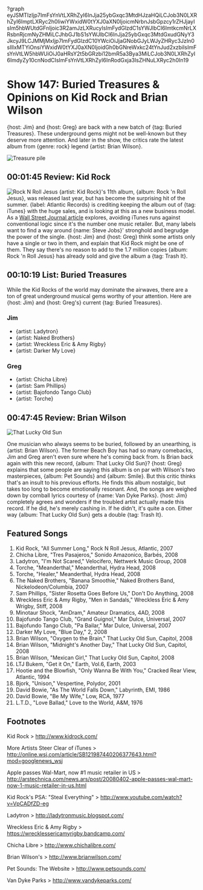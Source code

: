 ?graph eyJSMTIzIjp7ImFsYnVtLXRhZyI6InJja25ybGxqc3MtdHJzaHQiLCJob3N0LXRhZyI6ImptLXRyc2h0IiwiYWxidW0tYXJ0aXN0IjoicmNrbnJsbGpzcy1rZHJjayIsIm5hbWUtdGFnIjoic3R2amJzLXRucyIsImFydGlzdC1sYWJlbCI6ImtkcmNrLXRsbnRjcmNyZHMiLCJhbGJ1bS1sYWJlbCI6InJja25ybGxqc3MtdGxudGNyY3JkcyJ9LCJMMjMxIjp7ImFydGlzdC10YWciOiJjaGNobGJyLWJyZHRyc3JzIn0sIlIxMTYiOnsiYWxidW0tYXJ0aXN0IjoidGh0bGNreWxkc24tYnJud2xzbiIsImFsYnVtLW5hbWUiOiJ0aHRsY2t5bGRzbi12bmR5a3Bya3MiLCJob3N0LXRhZyI6ImdyZy10cnNodCIsImFsYnVtLXRhZyI6InRodGxja3lsZHNuLXRyc2h0In19

# Show 147: Buried Treasures & Opinions on Kid Rock and Brian Wilson
{host: Jim} and {host: Greg} are back with a new batch of {tag: Buried Treasures}. These underground gems might not be well-known but they deserve more attention. And later in the show, the critics rate the latest album from {genre: rock} legend {artist: Brian Wilson}.

![Treasure pile](http://static.soundopinions.org/images/buriedtreasures/treasurepile.jpg)

## 00:01:45 Review: Kid Rock
![Rock N Roll Jesus](https://upload.wikimedia.org/wikipedia/commons/8/8a/Rock_and_roll_jesus.jpg "252399/586705153")
{artist: Kid Rock}'s 11th album, {album: Rock 'n Roll Jesus}, was released last year, but has become the surprising hit of the summer. {label: Atlantic Records} is crediting keeping the album out of {tag: iTunes} with the huge sales, and is looking at this as a new business model. As a [Wall Street Journal article](http://online.wsj.com/news/articles/SB121987440206377643) explores, avoiding iTunes runs against conventional logic since it's the number one music retailer. But, many labels want to find a way around {name: Steve Jobs}' stronghold and begrudge the power of the single. {host: Jim} and {host: Greg} think some artists only have a single or two in them, and explain that Kid Rock might be one of them. They say there's no reason to add to the 1.7 million copies {album: Rock 'n Roll Jesus} has already sold and give the album a {tag: Trash It}.

## 00:10:19 List: Buried Treasures
While the Kid Rocks of the world may dominate the airwaves, there are a ton of great underground musical gems worthy of your attention. Here are {host: Jim} and {host: Greg's} current {tag: Buried Treasures}.

### Jim
- {artist: Ladytron}
- {artist: Naked Brothers}
- {artist: Wreckless Eric & Amy Rigby}
- {artist: Darker My Love}

### Greg
- {artist: Chicha Libre}
- {artist: Sam Phillips}
- {artist: Bajofondo Tango Club}
- {artist: Torche}

## 00:47:45 Review: Brian Wilson
![That Lucky Old Sun](http://is2.mzstatic.com/image/thumb/Music/v4/6d/a3/7d/6da37d30-82b1-8aea-58b3-6df8a77b5a16/source/600x600bb.jpg "61573/721272769")

One musician who always seems to be buried, followed by an unearthing, is {artist: Brian Wilson}. The former Beach Boy has had so many comebacks, Jim and Greg aren't even sure where he's coming back from. Is Brian back again with this new record, {album: That Lucky Old Sun}? {host: Greg} explains that some people are saying this album is on par with Wilson's two masterpieces, {album: Pet Sounds} and {album: Smile}. But this critic thinks that's an insult to his previous efforts. He finds this album nostalgic, but takes too long to become emotionally resonant. And, the songs are weighed down by cornball lyrics courtesy of {name: Van Dyke Parks}. {host: Jim} completely agrees and wonders if the troubled artist actually made this record. If he did, he's merely cashing in. If he didn't, it's quite a con. Either way {album: That Lucky Old Sun} gets a double {tag: Trash It}.

## Featured Songs
1. Kid Rock, "All Summer Long," Rock N Roll Jesus, Atlantic, 2007
2. Chicha Libre, "Tres Pasajeros," Sonido Amazonico, Barbés, 2008
3. Ladytron, "I'm Not Scared," Velocifero, Nettwerk Music Group, 2008
4. Torche, "Meanderthal," Meanderthal, Hydra Head, 2008
5. Torche, "Healer," Meanderthal, Hydra Head, 2008
6. The Naked Brothers, "Banana Smoothie," Naked Brothers Band, Nickelodeon/Columbia, 2007
7. Sam Phillips, "Sister Rosetta Goes Before Us," Don't Do Anything, 2008
8. Wreckless Eric & Amy Rigby, "Men in Sandals," Wreckless Eric & Amy Wrigby, Stiff, 2008
9. Minotaur Shock, "AmDram," Amateur Dramatics, 4AD, 2008
10. Bajofundo Tango Club, "Grand Guignol," Mar Dulce, Universal, 2007
11. Bajofundo Tango Club, "Pa Bailar," Mar Dulce, Universal, 2007
12. Darker My Love, "Blue Day," 2, 2008
13. Brian Wilson, "Oxygen to the Brain," That Lucky Old Sun, Capitol, 2008
14. Brian Wilson, "Midnight's Another Day," That Lucky Old Sun, Capitol, 2008
15. Brian Wilson, "Mexican Girl," That Lucky Old Sun, Capitol, 2008
16. LTJ Bukem, "Get it On," Earth, Vol.6, Earth, 2003
17. Hootie and the Blowfish, "Only Wanna Be With You," Cracked Rear View, Atlantic, 1994
18. Bjork, "Unison," Vespertine, Polydor, 2001
19. David Bowie, "As The World Falls Down," Labyrinth, EMI, 1986
20. David Bowie, "Be My Wife," Low, RCA, 1977
21. L.T.D., "Love Ballad," Love to the World, A&M, 1976

## Footnotes
Kid Rock > http://www.kidrock.com/

More Artists Steer Clear of iTunes > http://online.wsj.com/article/SB121987440206377643.html?mod=googlenews_wsj

Apple passes Wal-Mart, now #1 music retailer in US > http://arstechnica.com/news.ars/post/20080402-apple-passes-wal-mart-now-1-music-retailer-in-us.html

Kid Rock's PSA: "Steal Everything" > http://www.youtube.com/watch?v=VpCADfZD-eg

Ladytron > http://ladytronmusic.blogspot.com/

Wreckless Eric & Amy Rigby  > https://wrecklessericamyrigby.bandcamp.com/

Chicha Libre > http://www.chichalibre.com/

Brian Wilson's > http://www.brianwilson.com/

Pet Sounds: The Website > http://www.petsounds.com/

Van Dyke Parks > http://www.vandykeparks.com/
